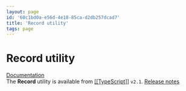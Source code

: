 ```yaml
---
layout: page
id: '60c1bd0a-e56d-4e18-85ca-d2db257dcad7'
title: 'Record utility'
tags: page
---
```

  
# Record utility

<div class="space-y-2">
<div class="element-block ml-0"><div class="flex-1"><a class="text-indigo-400" href="https://www.typescriptlang.org/docs/handbook/utility-types.html#recordkeystype" target="_blank" rel="">Documentation</a></div></div>

<div class="element-block ml-0"><div class="flex-1">The <strong class="text-rose-400">Record</strong> utility is available from <a class="text-teal-400 group" href="/pages/typescript"><span class="text-gray-500 group-hover:text-yellow-500">[[</span>TypeScript<span class="text-gray-500 group-hover:text-yellow-500">]]</span></a> <code>v2.1</code>. <a class="text-indigo-400" href="https://www.typescriptlang.org/docs/handbook/release-notes/typescript-2-1.html#partial-readonly-record-and-pick" target="_blank" rel="">Release notes</a></div></div>
</div>
